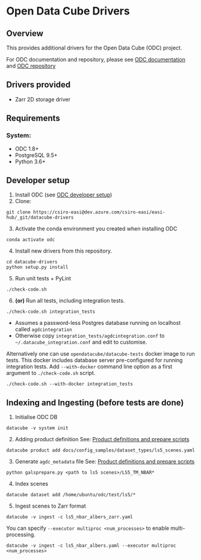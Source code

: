 # Open Data Cube Drivers

## Overview

This provides additional drivers for the Open Data Cube (ODC) project.

For ODC documentation and repository, please see [ODC documentation](http://datacube-core.readthedocs.io/en/latest/) and [ODC repository](https://github.com/opendatacube/datacube-core/)

## Drivers provided

- Zarr 2D storage driver

## Requirements

### System:
- ODC 1.8+
- PostgreSQL 9.5+
- Python 3.6+

## Developer setup

1. Install ODC (see [ODC developer setup](https://github.com/opendatacube/datacube-core#developer-setup))
2. Clone:
```
git clone https://csiro-easi@dev.azure.com/csiro-easi/easi-hub/_git/datacube-drivers
```
3. Activate the conda environment you created when installing ODC
```
conda activate odc
```
4. Install new drivers from this repository.
```
cd datacube-drivers
python setup.py install
```
5. Run unit tests + PyLint
```
./check-code.sh
```
6. **(or)** Run all tests, including integration tests.
```
./check-code.sh integration_tests
```
- Assumes a password-less Postgres database running on localhost called `agdcintegration`
- Otherwise copy ``integration_tests/agdcintegration.conf`` to `~/.datacube_integration.conf` and edit to customise.

Alternatively one can use ``opendatacube/datacube-tests`` docker image to run tests.
This docker includes database server pre-configured for running integration tests.
Add ``--with-docker`` command line option as a first argument to ``./check-code.sh`` script.
```
./check-code.sh --with-docker integration_tests
```

## Indexing and Ingesting (before tests are done)
1. Initialise ODC DB
```
datacube -v system init
```
2. Adding product definition
See: [Product definitions and prepare scripts](https://github.com/opendatacube/datacube-dataset-config)
```
datacube product add docs/config_samples/dataset_types/ls5_scenes.yaml
```
3. Generate `agdc_metadata` file
See: [Product definitions and prepare scripts](https://github.com/opendatacube/datacube-dataset-config)
```
python galsprepare.py <path to ls5 scenes>/LS5_TM_NBAR*
```
4. Index scenes
```
datacube dataset add /home/ubuntu/odc/test/ls5/*
```
5. Ingest scenes to Zarr format
```
datacube -v ingest -c ls5_nbar_albers_zarr.yaml
```
You can specify `--executor multiproc <num_processes>` to enable multi-processing.
```
datacube -v ingest -c ls5_nbar_albers.yaml --executor multiproc <num_processes>
```